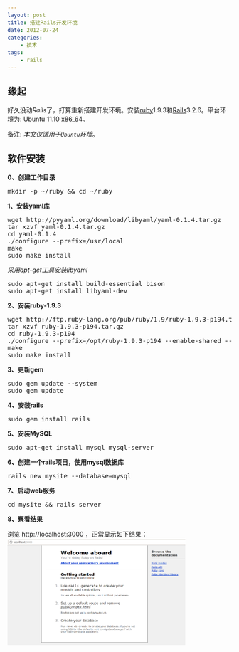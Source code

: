```yaml
--- 
layout: post
title: 搭建Rails开发环境
date: 2012-07-24
categories:
    - 技术
tags:
    - rails
---
```

## 缘起

好久没动*Rails*了，打算重新搭建开发环境。安装[ruby](http://www.ruby-lang.org/en)1.9.3和[Rails](http://rubyonrails.org)3.2.6。平台环境为: Ubuntu 11.10 x86_64。

备注: *本文仅适用于`Ubuntu`环境*。

## 软件安装

__0、创建工作目录__
<pre class="prettyprint linenums">
mkdir -p ~/ruby && cd ~/ruby
</pre>

__1、安装yaml库__
<pre class="prettyprint linenums">
wget http://pyyaml.org/download/libyaml/yaml-0.1.4.tar.gz
tar xzvf yaml-0.1.4.tar.gz
cd yaml-0.1.4
./configure --prefix=/usr/local
make
sudo make install
</pre>

*采用apt-get工具安装libyaml*
<pre class="prettyprint linenums">
sudo apt-get install build-essential bison
sudo apt-get install libyaml-dev
</pre>

__2、安装ruby-1.9.3__
<pre class="prettyprint linenums">
wget http://ftp.ruby-lang.org/pub/ruby/1.9/ruby-1.9.3-p194.tar.gz
tar xzvf ruby-1.9.3-p194.tar.gz
cd ruby-1.9.3-p194
./configure --prefix=/opt/ruby-1.9.3-p194 --enable-shared --disable-install-doc --with-opt-dir=/usr/local/lib
make
sudo make install
</pre>

__3、更新gem__
<pre class="prettyprint linenums">
sudo gem update --system
sudo gem update
</pre>

__4、安装rails__
<pre class="prettyprint linenums">
sudo gem install rails
</pre>

__5、安装MySQL__
<pre class="prettyprint linenums">
sudo apt-get install mysql mysql-server 
</pre>

__6、创建一个rails项目，使用mysql数据库__
<pre class="prettyprint linenums">
rails new mysite --database=mysql
</pre>

__7、启动web服务__
<pre class="prettyprint linenums">
cd mysite && rails server
</pre>

__8、察看结果__

 浏览 http://localhost:3000 ，正常显示如下结果：
<a href="/img/article/rails-hw.png" rel="lightbox"><img src="/img/article/rails-hw.png" alt="运行结果" class="frameit" width="400px" height="240px"/></a>



